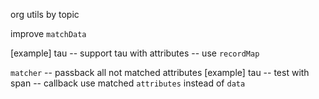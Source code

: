 org utils by topic

improve `matchData`

[example] tau -- support tau with attributes -- use `recordMap`

`matcher` -- passback all not matched attributes
[example] tau -- test with span -- callback use matched `attributes` instead of `data`

